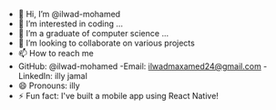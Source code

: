 - 👋 Hi, I’m @ilwad-mohamed
- 👀 I’m interested in coding ...
- 🌱 I’m a graduate of computer science ...
- 💞️ I’m looking to collaborate on various projects
- 📫 How to reach me
- GitHub: @ilwad-mohamed
-Email: ilwadmaxamed24@gmail.com
-LinkedIn: illy jamal
- 😄 Pronouns: illy
- ⚡ Fun fact: I've built a mobile app using React Native!

<!---
ilwad-mohamed/ilwad-mohamed is a ✨ special ✨ repository because its `README.md` (this file) appears on your GitHub profile.
You can click the Preview link to take a look at your changes.
--->
